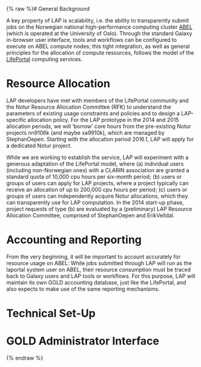 {% raw %}# General Background

A key property of LAP is scalability, i.e. the ability to transparently
submit jobs on the Norwegian national high-performance computing cluster
[ABEL](http://www.uio.no/english/services/it/research/hpc/abel/) (which
is operated at the University of Oslo). Through the standard Galaxy
in-browser user interface, tools and workflows can be configured to
execute on ABEL compute nodes; this tight integration, as well as
general principles for the allocation of compute resources, follows the
model of the [LifePortal](https://lifeportal.uio.no/) computing
services.

# Resource Allocation

LAP developers have met with members of the LifePortal community and the
Notur Resource Allocation Committee (RFK) to understand the parameters
of existing usage constraints and policies and to design a LAP-specific
allocation policy. For the LAP prototype in the 2014 and 2015 allocation
periods, we will ‘borrow’ core hours from the pre-existing Notur
projects nn9106k (and maybe xa9910k), which are managed by
StephanOepen. Starting with the allocation period
2016.1, LAP will apply for a dedicated Notur project.

While we are working to establish the service, LAP will experiment with
a generous adaptation of the LifePortal model, where (a) individual
users (including non-Norwegian ones) with a CLARIN association are
granted a standard quota of 10,000 cpu hours per six-month period; (b)
users or groups of users can apply for LAP projects, where a project
typically can receive an allocation of up to 200,000 cpu hours per
period; (c) users or groups of users can independently acquire Notur
allocations, which they can transparently use for LAP computation. In
the 2014 start-up phase, project requests of type (b) are evaluated by a
(preliminary) LAP Resource Allocation Committee, comprised of
StephanOepen and ErikVelldal.

# Accounting and Reporting

From the very beginning, it will be important to account accurately for
resource usage on ABEL: While jobs submitted through LAP will run as the
laportal system user on ABEL, their resource consumption must be traced
back to Galaxy users and LAP tools or workflows. For this purpose, LAP
will maintain its own GOLD accounting database, just like the
LifePortal, and also expects to make use of the same reporting
mechanisms.

# Technical Set-Up

# GOLD Administrator Interface
<update date omitted for speed>{% endraw %}